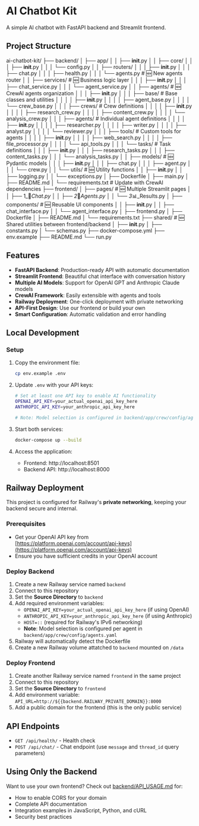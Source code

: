 # AI Chatbot Kit

A simple AI chatbot with FastAPI backend and Streamlit frontend.

## Project Structure

ai-chatbot-kit/
├── backend/
│   ├── app/
│   │   ├── __init__.py
│   │   ├── core/
│   │   │   ├── __init__.py
│   │   │   └── config.py
│   │   ├── routers/
│   │   │   ├── __init__.py
│   │   │   ├── chat.py
│   │   │   ├── health.py
│   │   │   └── agents.py              # 🆕 New agents router
│   │   ├── services/                  # 🆕 Business logic layer
│   │   │   ├── __init__.py
│   │   │   ├── chat_service.py
│   │   │   └── agent_service.py
│   │   ├── agents/                    # 🆕 CrewAI agents organization
│   │   │   ├── __init__.py
│   │   │   ├── base/                  # Base classes and utilities
│   │   │   │   ├── __init__.py
│   │   │   │   ├── agent_base.py
│   │   │   │   └── crew_base.py
│   │   │   ├── crews/                 # Crew definitions
│   │   │   │   ├── __init__.py
│   │   │   │   ├── research_crew.py
│   │   │   │   ├── content_crew.py
│   │   │   │   └── analysis_crew.py
│   │   │   ├── agents/                # Individual agent definitions
│   │   │   │   ├── __init__.py
│   │   │   │   ├── researcher.py
│   │   │   │   ├── writer.py
│   │   │   │   ├── analyst.py
│   │   │   │   └── reviewer.py
│   │   │   ├── tools/                 # Custom tools for agents
│   │   │   │   ├── __init__.py
│   │   │   │   ├── web_search.py
│   │   │   │   ├── file_processor.py
│   │   │   │   └── api_tools.py
│   │   │   └── tasks/                 # Task definitions
│   │   │       ├── __init__.py
│   │   │       ├── research_tasks.py
│   │   │       ├── content_tasks.py
│   │   │       └── analysis_tasks.py
│   │   ├── models/                    # 🆕 Pydantic models
│   │   │   ├── __init__.py
│   │   │   ├── chat.py
│   │   │   ├── agent.py
│   │   │   └── crew.py
│   │   └── utils/                     # 🆕 Utility functions
│   │       ├── __init__.py
│   │       ├── logging.py
│   │       └── exceptions.py
│   ├── Dockerfile
│   ├── main.py
│   ├── README.md
│   └── requirements.txt               # Update with CrewAI dependencies
├── frontend/
│   ├── pages/                         # 🆕 Multiple Streamlit pages
│   │   ├── 1_💬_Chat.py
│   │   ├── 2_🤖_Agents.py
│   │   └── 3_📊_Results.py
│   ├── components/                    # 🆕 Reusable UI components
│   │   ├── __init__.py
│   │   ├── chat_interface.py
│   │   └── agent_interface.py
│   ├── frontend.py
│   ├── Dockerfile
│   ├── README.md
│   └── requirements.txt
├── shared/                            # 🆕 Shared utilities between frontend/backend
│   ├── __init__.py
│   ├── constants.py
│   └── schemas.py
├── docker-compose.yml
├── env.example
├── README.md
└── run.py


## Features

- **FastAPI Backend**: Production-ready API with automatic documentation
- **Streamlit Frontend**: Beautiful chat interface with conversation history  
- **Multiple AI Models**: Support for OpenAI GPT and Anthropic Claude models
- **CrewAI Framework**: Easily extensible with agents and tools
- **Railway Deployment**: One-click deployment with private networking
- **API-First Design**: Use our frontend or build your own
- **Smart Configuration**: Automatic validation and error handling

## Local Development

### Setup
1. Copy the environment file:
   ```bash
   cp env.example .env
   ```

2. Update `.env` with your API keys:
   ```bash
   # Set at least one API key to enable AI functionality
   OPENAI_API_KEY=your_actual_openai_api_key_here
   ANTHROPIC_API_KEY=your_anthropic_api_key_here
   
   # Note: Model selection is configured in backend/app/crew/config/agents.yaml
   ```

3. Start both services:
   ```bash
   docker-compose up --build
   ```

4. Access the application:
   - Frontend: http://localhost:8501
   - Backend API: http://localhost:8000

## Railway Deployment

This project is configured for Railway's **private networking**, keeping your backend secure and internal.

### Prerequisites
- Get your OpenAI API key from [https://platform.openai.com/account/api-keys](https://platform.openai.com/account/api-keys)
- Ensure you have sufficient credits in your OpenAI account

### Deploy Backend
1. Create a new Railway service named `backend`
2. Connect to this repository
3. Set the **Source Directory** to `backend`
4. Add required environment variables:
   - `OPENAI_API_KEY=your_actual_openai_api_key_here` (if using OpenAI)
   - `ANTHROPIC_API_KEY=your_anthropic_api_key_here` (if using Anthropic)
   - `HOST=::` (required for Railway's IPv6 networking)
   - **Note**: Model selection is configured per agent in `backend/app/crew/config/agents.yaml`
5. Railway will automatically detect the Dockerfile
6. Create a new Railway volume attatched to `backend` mounted on `/data`

### Deploy Frontend
1. Create another Railway service named `frontend` in the same project
2. Connect to this repository
3. Set the **Source Directory** to `frontend`
4. Add environment variable: `API_URL=http://${{backend.RAILWAY_PRIVATE_DOMAIN}}:8000`
5. Add a public domain for the frontend (this is the only public service)

## API Endpoints

- `GET /api/health/` - Health check
- `POST /api/chat/` - Chat endpoint (use `message` and `thread_id` query parameters)

## Using Only the Backend

Want to use your own frontend? Check out [backend/API_USAGE.md](backend/API_USAGE.md) for:
- How to enable CORS for your domain
- Complete API documentation
- Integration examples in JavaScript, Python, and cURL
- Security best practices
